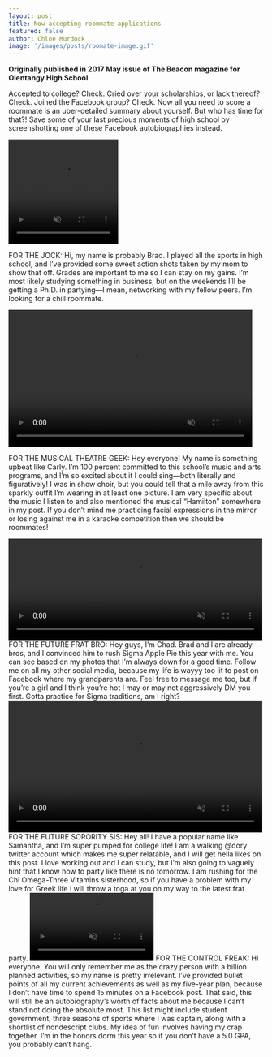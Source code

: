 ```yaml
---
layout: post
title: Now accepting roommate applications
featured: false
author: Chloe Murdock
image: '/images/posts/roomate-image.gif'
---
```


**Originally published in 2017 May issue of The Beacon magazine for Olentangy High School**

Accepted to college? Check. Cried over your scholarships, or lack thereof? Check. Joined the Facebook group? Check. Now all you need to score a roommate is an uber-detailed summary about yourself. But who has time for that?! Save some of your last precious moments of high school by screenshotting one of these Facebook autobiographies instead.

<video width="216" height="206" autoplay loop muted>
    <source src="/images/posts/roommate-02.mp4" type="video/mp4">
</video>

FOR THE JOCK: Hi, my name is probably Brad. I played all the sports in high school, and I’ve provided some sweet action shots taken by my mom to show that off. Grades are important to me so I can stay on my gains. I’m most likely studying something in business, but on the weekends I’ll be getting a Ph.D. in partying—I mean, networking with my fellow peers. I’m looking for a chill roommate.

<video width="480" height="270" autoplay loop muted>
<source src="/images/posts/roommate-03.mp4" type="video/mp4">
</video>

FOR THE MUSICAL THEATRE GEEK: Hey everyone! My name is something upbeat like Carly. I’m 100 percent committed to this school’s music and arts programs, and I’m so excited about it I could sing—both literally and figuratively! I was in show choir, but you could tell that a mile away from this sparkly outfit I’m wearing in at least one picture. I am very specific about the music I listen to and also mentioned the musical “Hamilton” somewhere in my post. If you don’t mind me practicing facial expressions in the mirror or losing against me in a karaoke competition then we should be roommates!

<video width="500" height="200" autoplay loop muted>
<source src="/images/posts/roommate-04.mp4" type="video/mp4">
</video>
FOR THE FUTURE FRAT BRO: Hey guys, I’m Chad. Brad and I are already bros, and I convinced him to rush Sigma Apple Pie this year with me. You can see based on my photos that I’m always down for a good time. Follow me on all my other social media, because my life is wayyy too lit to post on Facebook where my grandparents are. Feel free to message me too, but if you’re a girl and I think you’re hot I may or may not aggressively DM you first. Gotta practice for Sigma traditions, am I right?

<video width="500" height="260" autoplay loop muted>
<source src="/images/posts/roommate-05.mp4" type="video/mp4">
</video>
FOR THE FUTURE SORORITY SIS: Hey all! I have a popular name like Samantha, and I’m super pumped for college life! I am a walking @dory twitter account which makes me super relatable, and I will get hella likes on this post. I love working out and I can study, but I’m also going to vaguely hint that I know how to party like there is no tomorrow. I am rushing for the Chi Omega-Three Vitamins sisterhood, so if you have a problem with my love for Greek life I will throw a toga at you on my way to the latest frat party.

<video width="244" height="134" autoplay loop muted>
<source src="/images/posts/roommate-06.mp4" type="video/mp4">
</video>
FOR THE CONTROL FREAK: Hi everyone. You will only remember me as the crazy person with a billion planned activities, so my name is pretty irrelevant. I’ve provided bullet points of all my current achievements as well as my five-year plan, because I don’t have time to spend 15 minutes on a Facebook post. That said, this will still be an autobiography’s worth of facts about me because I can’t stand not doing the absolute most. This list might include student government, three seasons of sports where I was captain, along with a shortlist of nondescript clubs. My idea of fun involves having my crap together. I’m in the honors dorm this year so if you don’t have a 5.0 GPA, you probably can’t hang.
